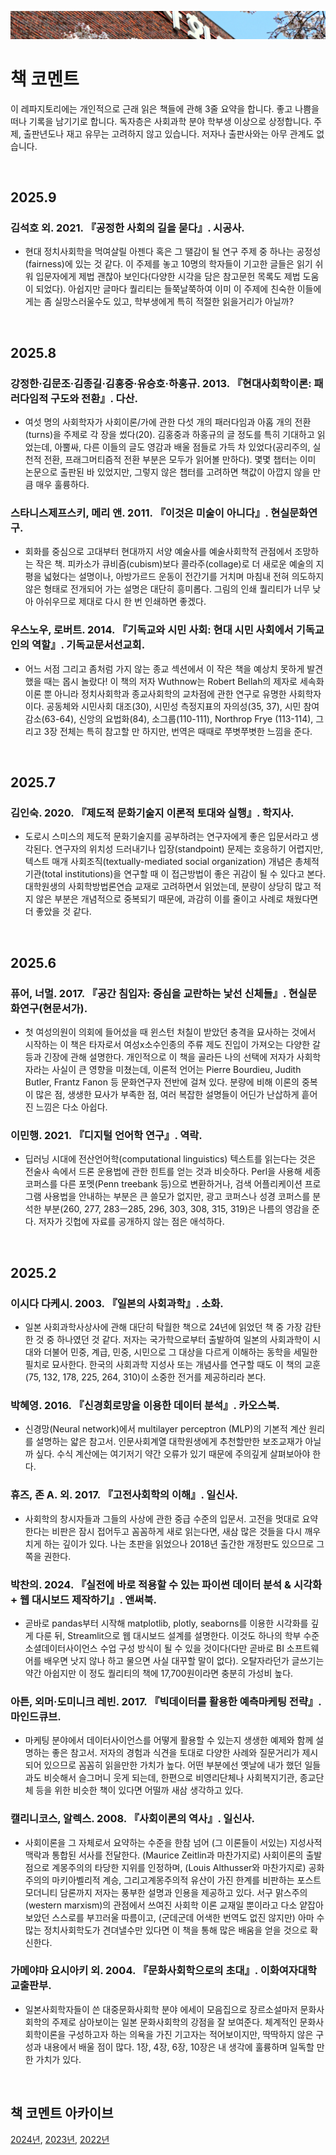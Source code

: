 <p align="center">
  <img src="https://github.com/hxk271/Syllabi/blob/main/sb1.jpg">
</p>

# 책 코멘트

이 레파지토리에는 개인적으로 근래 읽은 책들에 관해 3줄 요약을 합니다. 좋고 나쁨을 떠나 기록을 남기기로 합니다. 독자층은 사회과학 분야 학부생 이상으로 상정합니다. 주제, 출판년도나 재고 유무는 고려하지 않고 있습니다. 저자나 출판사와는 아무 관계도 없습니다.


<br/>

## 2025.9

### 김석호 외. 2021. 『공정한 사회의 길을 묻다』. 시공사.

- 현대 정치사회학을 먹여살릴 아젠다 혹은 그 땔감이 될 연구 주제 중 하나는 공정성(fairness)에 있는 것 같다. 이 주제를 놓고 10명의 학자들이 기고한 글들은 읽기 쉬워 입문자에게 제법 괜찮아 보인다(다양한 시각을 담은 참고문헌 목록도 제법 도움이 되었다). 아쉽지만 글마다 퀄리티는 들쭉날쭉하여 이미 이 주제에 친숙한 이들에게는 좀 실망스러울수도 있고, 학부생에게 특히 적절한 읽을거리가 아닐까?


<br/>

## 2025.8

### 강정한·김문조·김종길·김홍중·유승호·하홍규. 2013. 『현대사회학이론: 패러다임적 구도와 전환』. 다산.

- 여섯 명의 사회학자가 사회이론/가에 관한 다섯 개의 패러다임과 아홉 개의 전환(turns)을 주제로 각 장을 썼다(20). 김홍중과 하홍규의 글 정도를 특히 기대하고 읽었는데, 아뿔싸, 다른 이들의 글도 영감과 배울 점들로 가득 차 있었다(공리주의, 실천적 전환, 프래그머티즘적 전환 부분은 모두가 읽어볼 만하다). 몇몇 챕터는 이미 논문으로 출판된 바 있었지만, 그렇지 않은 챕터를 고려하면 책값이 아깝지 않을 만큼 매우 훌륭하다.

### 스타니스제프스키, 메리 앤. 2011. 『이것은 미술이 아니다』. 현실문화연구.

- 회화를 중심으로 고대부터 현대까지 서양 예술사를 예술사회학적 관점에서 조망하는 작은 책. 피카소가 큐비즘(cubism)보다 콜라주(collage)로 더 새로운 예술의 지평을 넓혔다는 설명이나, 아방가르드 운동이 전간기를 거치며 마침내 전혀 의도하지 않은 형태로 전개되어 가는 설명은 대단히 흥미롭다. 그림의 인쇄 퀄리티가 너무 낮아 아쉬우므로 제대로 다시 한 번 인쇄하면 좋겠다.

### 우스노우, 로버트. 2014. 『기독교와 시민 사회: 현대 시민 사회에서 기독교인의 역할』. 기독교문서선교회.

- 어느 서점 그리고 좀처럼 가지 않는 종교 섹션에서 이 작은 책을 예상치 못하게 발견했을 때는 몹시 놀랐다! 이 책의 저자 Wuthnow는 Robert Bellah의 제자로 세속화 이론 뿐 아니라 정치사회학과 종교사회학의 교차점에 관한 연구로 유명한 사회학자이다. 공동체와 시민사회 대조(30), 시민성 측정지표의 자의성(35, 37), 시민 참여 감소(63-64), 신앙의 요법화(84), 소그룹(110-111), Northrop Frye (113-114), 그리고 3장 전체는 특히 참고할 만 하지만, 번역은 때때로 쭈볏쭈볏한 느낌을 준다.


<br/>

## 2025.7

### 김인숙. 2020. 『제도적 문화기술지 이론적 토대와 실행』. 학지사.

- 도로시 스미스의 제도적 문화기술지를 공부하려는 연구자에게 좋은 입문서라고 생각된다. 연구자의 위치성 드러내기나 입장(standpoint) 문제는 호응하기 어렵지만, 텍스트 매개 사회조직(textually-mediated social organization) 개념은 총체적 기관(total institutions)을 연구할 때 이 접근방법이 좋은 귀감이 될 수 있다고 본다. 대학원생의 사회학방법론연습 교재로 고려하면서 읽었는데, 분량이 상당히 많고 적지 않은 부분은 개념적으로 중복되기 때문에, 과감히 이를 줄이고 사례로 채웠다면 더 좋았을 것 같다.


<br/>

## 2025.6

### 퓨어, 너멀. 2017. 『공간 침입자: 중심을 교란하는 낯선 신체들』. 현실문화연구(현문서가).

- 첫 여성의원이 의회에 들어섰을 때 윈스턴 처칠이 받았던 충격을 묘사하는 것에서 시작하는 이 책은 타자로서 여성x소수인종의 주류 제도 진입이 가져오는 다양한 갈등과 긴장에 관해 설명한다. 개인적으로 이 책을 골라든 나의 선택에 저자가 사회학자라는 사실이 큰 영향을 미쳤는데, 이론적 언어는 Pierre Bourdieu, Judith Butler, Frantz Fanon 등 문화연구자 전반에 걸쳐 있다. 분량에 비해 이론의 중복이 많은 점, 생생한 묘사가 부족한 점, 여러 복잡한 설명들이 어딘가 난삽하게 흩어진 느낌은 다소 아쉽다.

### 이민행. 2021. 『디지털 언어학 연구』. 역락.

- 딥러닝 시대에 전산언어학(computational linguistics) 텍스트를 읽는다는 것은 전술사 속에서 드론 운용법에 관한 힌트를 얻는 것과 비슷하다. Perl을 사용해 세종 코퍼스를 다른 포멧(Penn treebank 등)으로 변환하거나, 검색 어플리케이션 프로그램 사용법을 안내하는 부분은 큰 쓸모가 없지만, 광고 코퍼스나 성경 코퍼스를 분석한 부분(260, 277, 283ㅡ285, 296, 303, 308, 315, 319)은 나름의 영감을 준다. 저자가 깃헙에 자료를 공개하지 않는 점은 애석하다.


<br/>

## 2025.2

### 이시다 다케시. 2003. 『일본의 사회과학』. 소화.

- 일본 사회과학사상사에 관해 대단히 탁월한 책으로 24년에 읽었던 책 중 가장 감탄한 것 중 하나였던 것 같다. 저자는 국가학으로부터 출발하여 일본의 사회과학이 시대와 더불어 민중, 계급, 민중, 시민으로 그 대상을 다르게 이해하는 동학을 세밀한 필치로 묘사한다. 한국의 사회과학 지성사 또는 개념사를 연구할 때도 이 책의 교훈(75, 132, 178, 225, 264, 310)이 소중한 전거를 제공하리라 본다.


### 박혜영. 2016. 『신경회로망을 이용한 데이터 분석』. 카오스북.

- 신경망(Neural network)에서 multilayer perceptron (MLP)의 기본적 계산 원리를 설명하는 얇은 참고서. 인문사회계열 대학원생에게 추천할만한 보조교재가 아닐까 싶다. 수식 계산에는 여기저기 약간 오류가 있기 때문에 주의깊게 살펴보아야 한다.


### 휴즈, 존 A. 외. 2017. 『고전사회학의 이해』. 일신사.
 
- 사회학의 창시자들과 그들의 사상에 관한 중급 수준의 입문서. 고전을 멋대로 요약한다는 비판은 잠시 접어두고 꼼꼼하게 새로 읽는다면, 새삼 많은 것들을 다시 깨우치게 하는 깊이가 있다. 나는 초판을 읽었으나 2018년 출간한 개정판도 있으므로 그쪽을 권한다.


### 박찬의. 2024. 『실전에 바로 적용할 수 있는 파이썬 데이터 분석 & 시각화 + 웹 대시보드 제작하기』. 앤써북.

- 곧바로 pandas부터 시작해 matplotlib, plotly, seaborns를 이용한 시각화를 깊게 다룬 뒤, Streamlit으로 웹 대시보드 설계를 설명한다. 이것도 하나의 학부 수준 소셜데이터사이언스 수업 구성 방식이 될 수 있을 것이다(다만 곧바로 BI 소프트웨어를 배우면 낫지 않나 하고 물으면 사실 대꾸할 말이 없다). 오탈자라던가 글쓰기는 약간 아쉽지만 이 정도 퀄리티의 책에 17,700원이라면 충분히 가성비 높다.


### 아튼, 외머·도미니크 레빈. 2017. 『빅데이터를 활용한 예측마케팅 전략』. 마인드큐브.
 
- 마케팅 분야에서 데이터사이언스를 어떻게 활용할 수 있는지 생생한 예제와 함께 설명하는 좋은 참고서. 저자의 경험과 식견을 토대로 다양한 사례와 질문거리가 제시되어 있으므로 꼼꼼히 읽을만한 가치가 높다. 어떤 부분에선 옛날에 내가 했던 일들과도 비슷해서 슬그머니 웃게 되는데, 한편으로 비영리단체나 사회복지기관, 종교단체 등을 위한 비슷한 책이 있다면 어떨까 새삼 생각하고 있다.


### 캘리니코스, 알렉스. 2008. 『사회이론의 역사』. 일신사.

- 사회이론을 그 자체로서 요약하는 수준을 한참 넘어 (그 이론들이 서있는) 지성사적 맥락과 통합된 서사를 전달한다. (Maurice Zeitlin과 마찬가지로) 사회이론의 출발점으로 계몽주의의 타당한 지위를 인정하며, (Louis Althusser와 마찬가지로) 공화주의의 마키아벨리적 계승, 그리고계몽주의적 유산이 가진 한계를 비판하는 포스트모더니티 담론까지 저자는 풍부한 설명과 인용을 제공하고 있다. 서구 맑스주의(western marxism)의 관점에서 쓰여진 사회학 이론 교재일 뿐이라고 다소 얕잡아 보았던 스스로를 부끄러울 따름이고, (군데군데 어색한 번역도 없진 않지만) 아마 수많는 정치사회학도가 견뎌낼수만 있다면 이 책을 통해 많은 배움을 얻을 것으로 확신한다.


### 가메야마 요시아키 외. 2004. 『문화사회학으로의 초대』. 이화여자대학교출판부.
 
- 일본사회학자들이 쓴 대중문화사회학 분야 에세이 모음집으로 장르소설마저 문화사회학의 주제로 삼아보이는 일본 문화사회학의 강점을 잘 보여준다. 체계적인 문화사회학이론을 구성하고자 하는 의욕을 가진 기고자는 적어보이지만, 딱딱하지 않은 구성과 내용에서 배울 점이 많다. 1장, 4장, 6장, 10장은 내 생각에 훌륭하며 일독할 만한 가치가 있다.



<br/>

## 책 코멘트 아카이브

[2024년](https://github.com/hxk271/BooksCommented/blob/main/archive/2024.md), [2023년](https://github.com/hxk271/BooksCommented/blob/main/archive/2023.md), [2022년](https://github.com/hxk271/BooksCommented/blob/main/archive/2022.md)
